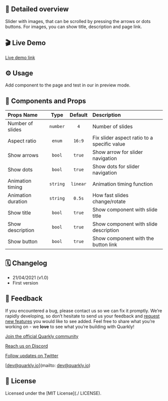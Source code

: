 ## 📖 Detailed overview

Slider with images, that can be scrolled by pressing the arrows or dots buttons.
For images, you can show title, description and page link.

## 🎬 Live Demo

[Live demo link](https://quarkly-catalog.netlify.app/carousel/)

## ⚙️ Usage

Add component to the page and test in our in preview mode.

## 🧩 Components and Props

| Props Name                   |   Type   | Default  | Description                              |
| :--------------------------- | :------: | :------: | :--------------------------------------- |
| Number of slides             | `number` |   `4`    | Number of slides                      |
| Aspect ratio                 |  `enum`  |  `16:9`  | Fix slider aspect ratio to a specific value |
| Show arrows                  |  `bool`  |  `true`  | Show arrow for slider navigation  |
| Show dots                    |  `bool`  |  `true`  | Show dots for slider navigation    |
| Animation timing             | `string` | `linear` | Animation timing function             |
| Animation duration           | `string` |  `0.5s`  | How fast slides change/rotate                  |
| Show title                   |  `bool`  |  `true`  | Show component with slide title |
| Show description             |  `bool`  |  `true`  | Show component with slide description  |
| Show button                  |  `bool`  |  `true`  | Show component with the button link       |

## 🗓 Changelog

 - 21/04/2021 (v1.0)
 - First version

## 📮 Feedback

If you encountered a bug, please contact us so we can fix it promptly. We’re rapidly developing, so don’t hesitate to send us your feedback and [request new features](https://community.quarkly.io/c/requests/11) you would like to see added. Feel free to share what you’re working on - we **love** to see what you’re building with Quarkly!

[Join the official Quarkly community](https://community.quarkly.io/)

[Reach us on Discord](https://discord.gg/f9KhSMGX)

[Follow updates on Twitter](https://twitter.com/quarklyapp)

[dev@quarkly.io](mailto: dev@quarkly.io)

## 📝 License

Licensed under the [MIT License](./ LICENSE).